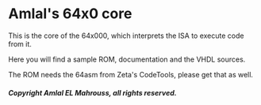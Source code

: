 # Amlal's 64x0 core

This is the core of the 64x000,
which interprets the ISA to execute code from it.

Here you will find a sample ROM, documentation and the VHDL sources.

The ROM needs the 64asm from Zeta's CodeTools, please get that as well.

##### Copyright Amlal EL Mahrouss, all rights reserved.
